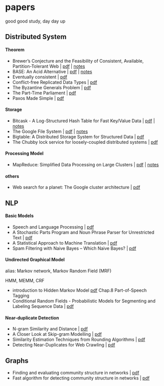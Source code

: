 # papers

good good study, day day up


## Distributed System


#### Theorem

- Brewer’s Conjecture and the Feasibility of Consistent, Available, Partition-Tolerant Web | [pdf](pdf/brewers-conjecture-sigact.pdf) | [notes](notes/brewers-conjecture-sigact.md)
- BASE: An Acid Alternative | [pdf](pdf/base-an-acid-alternative.pdf) | [notes](notes/base-an-acid-alternative.md)
- Eventually consistent | [pdf](pdf/eventually-consistent.pdf)
- Conflict-free Replicated Data Types | [pdf](pdf/conflict-free-replicated-data-types.pdf)
- The Byzantine Generals Problem | [pdf](pdf/lamport82.pdf)
- The Part-Time Parliament | [pdf](pdf/The-Part-Time-Parliament.pdf)
- Paxos Made Simple | [pdf](pdf/paxos-simple.pdf)


#### Storage

- Bitcask - A Log-Structured Hash Table for Fast Key/Value Data | [pdf](pdf/bitcask-intro.pdf) | [notes](notes/bitcask-intro.md)
- The Google File System | [pdf](pdf/gfs-sosp2003.pdf) | [notes](notes/gfs-sosp2003.md)
- Bigtable: A Distributed Storage System for Structured Data | [pdf](pdf/bigtable-osdi06.pdf)
- The Chubby lock service for loosely-coupled distributed systems | [pdf](pdf/chubby-osdi06.pdf)


#### Processing Model

- MapReduce: Simplified Data Processing on Large Clusters | [pdf](pdf/mapreduce-simplified-data-processing-on-large-clusters.pdf) | [notes](notes/mapreduce-simplified-data-processing-on-large-clusters.md)

#### others

- Web search for a planet: The Google cluster architecture | [pdf](pdf/googlecluster-ieee.pdf)


## NLP

#### Basic Models

- Speech and Language Processing | [pdf](pdf/speech-and-language-processing-ed3.pdf)
- A Stochastic Parts Program and Noun Phrase Parser for Unrestricted Text | [pdf](pdf/a-stochastic-parts-program-and-noun-phrase-parser-for-unrestricted-text.pdf)
- A Statistical Approach to Machine Translation | [pdf](pdf/a-statistical-approach-to-machine-translation.pdf)
- Spam Filtering with Naive Bayes – Which Naive Bayes? | [pdf](pdf/spam-filtering-with-naive-bayes-which-naive-bayes.pdf)


#### Undirected Graphical Model

alias: Markov network, Markov Random Field (MRF)

HMM, MEMM, CRF

- introduction to Hidden Markov Model [pdf](pdf/speech-and-language-processing-ed3.pdf) Chap.8 Part-of-Speech Tagging
- Conditional Random Fields - Probabilistic Models for Segmenting and Labeling Sequence Data | [pdf](pdf/conditional-random-fields-probabilistic-models-for-segmenting-and-labeling-sequence-data.pdf)


#### Near-duplicate Detection

- N-gram Similarity and Distance | [pdf](pdf/n-gram-similarity-and-distance.pdf)
- A Closer Look at Skip-gram Modelling | [pdf](pdf/a-closer-look-at-skip-gram-modelling.pdf)
- Similarity Estimation Techniques from Rounding Algorithms | [pdf](pdf/charikar-estim.pdf)
- Detecting Near-Duplicates for Web Crawling | [pdf](pdf/simhash-detecting-near-duplicates-for-web-crawling.pdf)


## Graphs

- Finding and evaluating community structure in networks | [pdf](pdf/finding-and-evaluating-community-structure-in-networks.pdf)
- Fast algorithm for detecting community structure in networks | [pdf](pdf/fast-algorithm-for-detecting-community-structure-in-networks.pdf)
